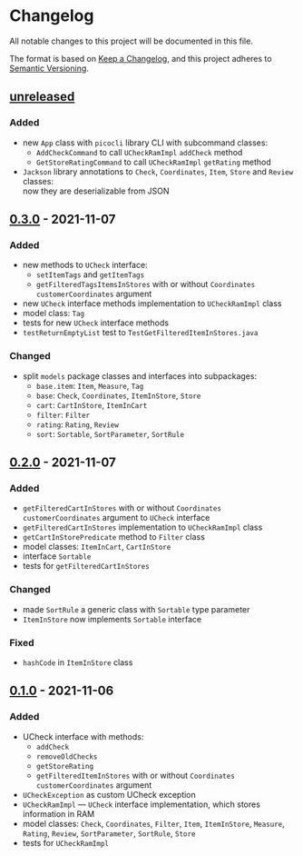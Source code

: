 # Changelog

All notable changes to this project will be documented in this file.

The format is based on [Keep a Changelog](https://keepachangelog.com/en/1.0.0/),
and this project adheres to [Semantic Versioning](https://semver.org/spec/v2.0.0.html).

## [unreleased]

### Added
- new `App` class with `picocli` library CLI with subcommand classes:
    - `AddCheckCommand` to call `UCheckRamImpl` `addCheck` method
    - `GetStoreRatingCommand` to call `UCheckRamImpl` `getRating` method
- `Jackson` library annotations to `Check`, `Coordinates`, `Item`, `Store` and `Review` classes:<br/>now they are deserializable from JSON

## [0.3.0] - 2021-11-07

### Added
- new methods to `UCheck` interface:
  - `setItemTags` and `getItemTags`
  - `getFilteredTagsItemsInStores` with or without `Coordinates customerCoordinates` argument
- new `UCheck` interface methods implementation to `UCheckRamImpl` class
- model class: `Tag`
- tests for new `UCheck` interface methods
- `testReturnEmptyList` test to `TestGetFilteredItemInStores.java`

### Changed
- split `models` package classes and interfaces into subpackages:
  - `base.item`: `Item`, `Measure`, `Tag`
  - `base`: `Check`, `Coordinates`, `ItemInStore`, `Store`
  - `cart`: `CartInStore`, `ItemInCart`
  - `filter`: `Filter`
  - `rating`: `Rating`, `Review`
  - `sort`: `Sortable`, `SortParameter`, `SortRule`

## [0.2.0] - 2021-11-07

### Added
- `getFilteredCartInStores` with or without `Coordinates customerCoordinates` argument to `UCheck` interface
- `getFilteredCartInStores` implementation to `UCheckRamImpl` class
- `getCartInStorePredicate` method to `Filter` class
- model classes: `ItemInCart`, `CartInStore`
- interface `Sortable`
- tests for `getFilteredCartInStores`

### Changed
- made `SortRule` a generic class with `Sortable` type parameter
- `ItemInStore` now implements `Sortable` interface

### Fixed
- `hashCode` in `ItemInStore` class

## [0.1.0] - 2021-11-06

### Added
- UCheck interface with methods:
  - `addCheck`
  - `removeOldChecks`
  - `getStoreRating`
  - `getFilteredItemInStores` with or without `Coordinates customerCoordinates` argument
- `UCheckException` as custom UCheck exception
- `UCheckRamImpl` &mdash; `UCheck` interface implementation, which stores information in RAM
- model classes: `Check`, `Coordinates`, `Filter`, `Item`, `ItemInStore`, `Measure`, `Rating`, `Review`, `SortParameter`, `SortRule`, `Store`
- tests for `UCheckRamImpl`

[unreleased]: https://github.com/DLochmelis33/UCheck/pull11
[0.3.0]: https://github.com/DLochmelis33/UCheck/compare/v0.2.0...v0.3.0
[0.2.0]: https://github.com/DLochmelis33/UCheck/compare/v0.1.0...v0.2.0
[0.1.0]: https://github.com/DLochmelis33/UCheck/releases/tag/v0.1.0
